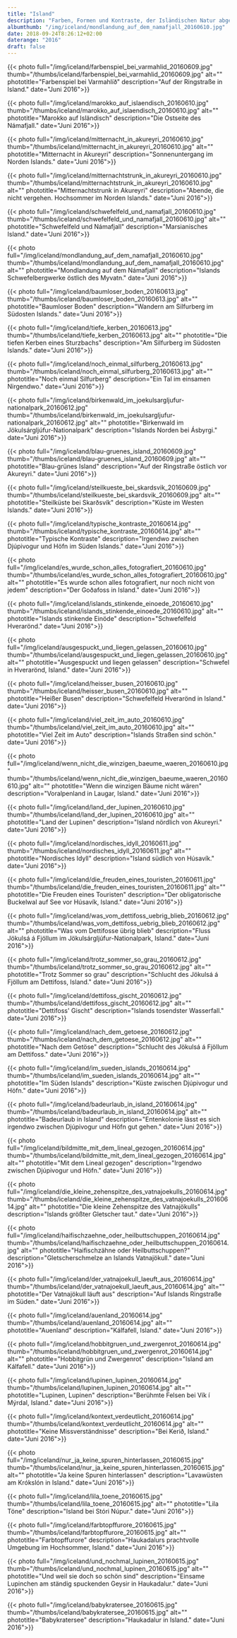 ```yaml
---
title: "Island"
description: "Farben, Formen und Kontraste, der Isländischen Natur abgerungen"
albumthumb: "/img/iceland/mondlandung_auf_dem_namafjall_20160610.jpg"
date: 2018-09-24T8:26:12+02:00
daterange: "2016"
draft: false
---
```


{{< photo full="/img/iceland/farbenspiel_bei_varmahlid_20160609.jpg" thumb="/thumbs/iceland/farbenspiel_bei_varmahlid_20160609.jpg" alt="" phototitle="Farbenspiel bei Varmahlíð" description="Auf der Ringstraße in Island." date="Juni 2016">}}

{{< photo full="/img/iceland/marokko_auf_islaendisch_20160610.jpg" thumb="/thumbs/iceland/marokko_auf_islaendisch_20160610.jpg" alt="" phototitle="Marokko auf Isländisch" description="Die Ostseite des Námafjall." date="Juni 2016">}}

{{< photo full="/img/iceland/mitternacht_in_akureyri_20160610.jpg" thumb="/thumbs/iceland/mitternacht_in_akureyri_20160610.jpg" alt="" phototitle="Mitternacht in Akureyri" description="Sonnenuntergang im Norden Islands." date="Juni 2016">}}

{{< photo full="/img/iceland/mitternachtstrunk_in_akureyri_20160610.jpg" thumb="/thumbs/iceland/mitternachtstrunk_in_akureyri_20160610.jpg" alt="" phototitle="Mitternachtstrunk in Akureyri" description="Abende, die nicht vergehen. Hochsommer im Norden Islands." date="Juni 2016">}}

{{< photo full="/img/iceland/schwefelfeld_und_namafjall_20160610.jpg" thumb="/thumbs/iceland/schwefelfeld_und_namafjall_20160610.jpg" alt="" phototitle="Schwefelfeld und Námafjall" description="Marsianisches Island." date="Juni 2016">}}

{{< photo full="/img/iceland/mondlandung_auf_dem_namafjall_20160610.jpg" thumb="/thumbs/iceland/mondlandung_auf_dem_namafjall_20160610.jpg" alt="" phototitle="Mondlandung auf dem Námafjall" description="Islands Schwefelbergwerke östlich des Myvatn." date="Juni 2016">}}

{{< photo full="/img/iceland/baumloser_boden_20160613.jpg" thumb="/thumbs/iceland/baumloser_boden_20160613.jpg" alt="" phototitle="Baumloser Boden" description="Wandern am Silfurberg im Südosten Islands." date="Juni 2016">}}

{{< photo full="/img/iceland/tiefe_kerben_20160613.jpg" thumb="/thumbs/iceland/tiefe_kerben_20160613.jpg" alt="" phototitle="Die tiefen Kerben eines Sturzbachs" description="Am Silfurberg im Südosten Islands." date="Juni 2016">}}

{{< photo full="/img/iceland/noch_einmal_silfurberg_20160613.jpg" thumb="/thumbs/iceland/noch_einmal_silfurberg_20160613.jpg" alt="" phototitle="Noch einmal Silfurberg" description="Ein Tal im einsamen Nirgendwo." date="Juni 2016">}}

{{< photo full="/img/iceland/birkenwald_im_joekulsargljufur-nationalpark_20160612.jpg" thumb="/thumbs/iceland/birkenwald_im_joekulsargljufur-nationalpark_20160612.jpg" alt="" phototitle="Birkenwald im Jökulsárgljúfur-Nationalpark" description="Islands Norden bei Ásbyrgi." date="Juni 2016">}}

{{< photo full="/img/iceland/blau-gruenes_island_20160609.jpg" thumb="/thumbs/iceland/blau-gruenes_island_20160609.jpg" alt="" phototitle="Blau-grünes Island" description="Auf der Ringstraße östlich vor Akureyri." date="Juni 2016">}}

{{< photo full="/img/iceland/steilkueste_bei_skardsvik_20160609.jpg" thumb="/thumbs/iceland/steilkueste_bei_skardsvik_20160609.jpg" alt="" phototitle="Steilküste bei Skarðsvík" description="Küste im Westen Islands." date="Juni 2016">}}

{{< photo full="/img/iceland/typische_kontraste_20160614.jpg" thumb="/thumbs/iceland/typische_kontraste_20160614.jpg" alt="" phototitle="Typische Kontraste" description="Irgendwo zwischen Djúpivogur und Höfn im Süden Islands." date="Juni 2016">}}

{{< photo full="/img/iceland/es_wurde_schon_alles_fotografiert_20160610.jpg" thumb="/thumbs/iceland/es_wurde_schon_alles_fotografiert_20160610.jpg" alt="" phototitle="Es wurde schon alles fotografiert, nur noch nicht von jedem" description="Der Goðafoss in Island." date="Juni 2016">}}

{{< photo full="/img/iceland/islands_stinkende_einoede_20160610.jpg" thumb="/thumbs/iceland/islands_stinkende_einoede_20160610.jpg" alt="" phototitle="Islands stinkende Einöde" description="Schwefelfeld Hverarönd." date="Juni 2016">}}

{{< photo full="/img/iceland/ausgespuckt_und_liegen_gelassen_20160610.jpg" thumb="/thumbs/iceland/ausgespuckt_und_liegen_gelassen_20160610.jpg" alt="" phototitle="Ausgespuckt und liegen gelassen" description="Schwefel in Hverarönd, Island." date="Juni 2016">}}

{{< photo full="/img/iceland/heisser_busen_20160610.jpg" thumb="/thumbs/iceland/heisser_busen_20160610.jpg" alt="" phototitle="Heißer Busen" description="Schwefelfeld Hverarönd in Island." date="Juni 2016">}}

{{< photo full="/img/iceland/viel_zeit_im_auto_20160610.jpg" thumb="/thumbs/iceland/viel_zeit_im_auto_20160610.jpg" alt="" phototitle="Viel Zeit im Auto" description="Islands Straßen sind schön." date="Juni 2016">}}

{{< photo full="/img/iceland/wenn_nicht_die_winzigen_baeume_waeren_20160610.jpg" thumb="/thumbs/iceland/wenn_nicht_die_winzigen_baeume_waeren_20160610.jpg" alt="" phototitle="Wenn die winzigen Bäume nicht wären" description="Voralpenland in Laugar, Island." date="Juni 2016">}}

{{< photo full="/img/iceland/land_der_lupinen_20160610.jpg" thumb="/thumbs/iceland/land_der_lupinen_20160610.jpg" alt="" phototitle="Land der Lupinen" description="Island nördlich von Akureyri." date="Juni 2016">}}

{{< photo full="/img/iceland/nordisches_idyll_20160611.jpg" thumb="/thumbs/iceland/nordisches_idyll_20160611.jpg" alt="" phototitle="Nordisches Idyll" description="Island südlich von Húsavík." date="Juni 2016">}}

{{< photo full="/img/iceland/die_freuden_eines_touristen_20160611.jpg" thumb="/thumbs/iceland/die_freuden_eines_touristen_20160611.jpg" alt="" phototitle="Die Freuden eines Touristen" description="Der obligatorische Buckelwal auf See vor Húsavík, Island." date="Juni 2016">}}

{{< photo full="/img/iceland/was_vom_dettifoss_uebrig_blieb_20160612.jpg" thumb="/thumbs/iceland/was_vom_dettifoss_uebrig_blieb_20160612.jpg" alt="" phototitle="Was vom Dettifosse übrig blieb" description="Fluss Jökulsá á Fjöllum im Jökulsárgljúfur-Nationalpark, Island." date="Juni 2016">}}

{{< photo full="/img/iceland/trotz_sommer_so_grau_20160612.jpg" thumb="/thumbs/iceland/trotz_sommer_so_grau_20160612.jpg" alt="" phototitle="Trotz Sommer so grau" description="Schlucht des Jökulsá á Fjöllum am Dettifoss, Island." date="Juni 2016">}}

{{< photo full="/img/iceland/dettifoss_gischt_20160612.jpg" thumb="/thumbs/iceland/dettifoss_gischt_20160612.jpg" alt="" phototitle="Dettifoss' Gischt" description="Islands tosendster Wasserfall." date="Juni 2016">}}

{{< photo full="/img/iceland/nach_dem_getoese_20160612.jpg" thumb="/thumbs/iceland/nach_dem_getoese_20160612.jpg" alt="" phototitle="Nach dem Getöse" description="Schlucht des Jökulsá á Fjöllum am Dettifoss." date="Juni 2016">}}

{{< photo full="/img/iceland/im_sueden_islands_20160614.jpg" thumb="/thumbs/iceland/im_sueden_islands_20160614.jpg" alt="" phototitle="Im Süden Islands" description="Küste zwischen Djúpivogur und Höfn." date="Juni 2016">}}

{{< photo full="/img/iceland/badeurlaub_in_island_20160614.jpg" thumb="/thumbs/iceland/badeurlaub_in_island_20160614.jpg" alt="" phototitle="Badeurlaub in Island" description="Entenkolonie lässt es sich irgendwo zwischen Djúpivogur und Höfn gut gehen." date="Juni 2016">}}

{{< photo full="/img/iceland/bildmitte_mit_dem_lineal_gezogen_20160614.jpg" thumb="/thumbs/iceland/bildmitte_mit_dem_lineal_gezogen_20160614.jpg" alt="" phototitle="Mit dem Lineal gezogen" description="Irgendwo zwischen Djúpivogur und Höfn." date="Juni 2016">}}

{{< photo full="/img/iceland/die_kleine_zehenspitze_des_vatnajoekulls_20160614.jpg" thumb="/thumbs/iceland/die_kleine_zehenspitze_des_vatnajoekulls_20160614.jpg" alt="" phototitle="Die kleine Zehenspitze des Vatnajökulls" description="Islands größter Gletscher taut." date="Juni 2016">}}

{{< photo full="/img/iceland/haifischzaehne_oder_heilbuttschuppen_20160614.jpg" thumb="/thumbs/iceland/haifischzaehne_oder_heilbuttschuppen_20160614.jpg" alt="" phototitle="Haifischzähne oder Heilbuttschuppen?" description="Gletscherschmelze an Islands Vatnajökull." date="Juni 2016">}}

{{< photo full="/img/iceland/der_vatnajoekull_laeuft_aus_20160614.jpg" thumb="/thumbs/iceland/der_vatnajoekull_laeuft_aus_20160614.jpg" alt="" phototitle="Der Vatnajökull läuft aus" description="Auf Islands Ringstraße im Süden." date="Juni 2016">}}

{{< photo full="/img/iceland/auenland_20160614.jpg" thumb="/thumbs/iceland/auenland_20160614.jpg" alt="" phototitle="Auenland" description="Kálfafell, Island." date="Juni 2016">}}

{{< photo full="/img/iceland/hobbitgruen_und_zwergenrot_20160614.jpg" thumb="/thumbs/iceland/hobbitgruen_und_zwergenrot_20160614.jpg" alt="" phototitle="Hobbitgrün und Zwergenrot" description="Island am Kálfafell." date="Juni 2016">}}

{{< photo full="/img/iceland/lupinen_lupinen_20160614.jpg" thumb="/thumbs/iceland/lupinen_lupinen_20160614.jpg" alt="" phototitle="Lupinen, Lupinen" description="Berühmte Felsen bei Vík í Mýrdal, Island." date="Juni 2016">}}

{{< photo full="/img/iceland/kontext_verdeutlicht_20160614.jpg" thumb="/thumbs/iceland/kontext_verdeutlicht_20160614.jpg" alt="" phototitle="Keine Missverständnisse" description="Bei Kerið, Island." date="Juni 2016">}}

{{< photo full="/img/iceland/nur_ja_keine_spuren_hinterlassen_20160615.jpg" thumb="/thumbs/iceland/nur_ja_keine_spuren_hinterlassen_20160615.jpg" alt="" phototitle="Ja keine Spuren hinterlassen" description="Lavawüsten am Krókslón in Island." date="Juni 2016">}}

{{< photo full="/img/iceland/lila_toene_20160615.jpg" thumb="/thumbs/iceland/lila_toene_20160615.jpg" alt="" phototitle="Lila Töne" description="Island bei Stóri Núpur." date="Juni 2016">}}

{{< photo full="/img/iceland/farbtopffurore_20160615.jpg" thumb="/thumbs/iceland/farbtopffurore_20160615.jpg" alt="" phototitle="Farbtopffurore" description="Haukadalurs prachtvolle Umgebung im Hochsommer, Island." date="Juni 2016">}}

{{< photo full="/img/iceland/und_nochmal_lupinen_20160615.jpg" thumb="/thumbs/iceland/und_nochmal_lupinen_20160615.jpg" alt="" phototitle="Und weil sie doch so schön sind" description="Einsame Lupinchen am ständig spuckenden Geysir in Haukadalur." date="Juni 2016">}}

{{< photo full="/img/iceland/babykratersee_20160615.jpg" thumb="/thumbs/iceland/babykratersee_20160615.jpg" alt="" phototitle="Babykratersee" description="Haukadalur in Island." date="Juni 2016">}}
